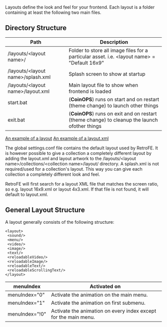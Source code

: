 
Layouts define the look and feel for your frontend. Each layout is a
folder containing at least the following two main files.

  
## Directory Structure

| Path                               | Description                                                                                  |
|------------------------------------|----------------------------------------------------------------------------------------------|
| /layouts/\<layout name>/           | Folder to store all image files for a particular asset. i.e. \<layout name> = "Default 16x9" |
| /layouts/\<layout name>/splash.xml | Splash screen to show at startup                                                             |
| /layouts/\<layout name>/layout.xml | Main layout file to show when frontend is loaded                                             |
| start.bat                          | (**CoinOPS**) runs on start and on restart (theme change) to launch other things             |
| exit.bat                           | (**CoinOPS**) runs on exit and on restart (theme change) to cleanup the launch ofother things  |

[An example of a
layout](https://bitbucket.org/teamretro/retrofe/src/default/Package/Environment/Common/layouts/Default%2016x9)
[An example of a
layout.xml](https://bitbucket.org/teamretro/retrofe/src/default/Package/Environment/Common/layouts/Default%2016x9/layout.xml?at=default)

The global settings.conf file contains the default layout used by
RetroFE. It is however possible to give a collection a completely
different layout by adding the layout.xml and layout artwork to the
/layouts/\<layout name>/collections/\<collection name>/layout/
directory. A splash.xml is not required/used for a collection's layout.
This way you can give each collection a completely different look and
feel.

RetroFE will first search for a layout XML file that matches the screen
ratio, so e.g. layout 16x9.xml or layout 4x3.xml. If that file is not
found, it will default to layout.xml.  
  
## General Layout Structure 

A layout generally consists of the following structure:

    <layout>
     <sound/>
     <menu/>
     <video/>
     <image/>
     <text/>
     <reloadableVideo/>
     <reloadableImage/>
     <reloadableText/>
     <reloadableScrollingText/>
    </layout>

  

| menuIndex      | Activated on                                                    |
|----------------|-----------------------------------------------------------------|
| menuIndex="0"  | Activate the animation on the main menu.                        |
| menuIndex="1"  | Activate the animation on first submenu.                        |
| menuIndex="!0" | Activate the animation on every index except for the main menu. |